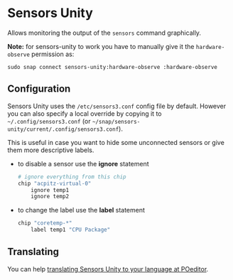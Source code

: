 # Sensors Unity

Allows monitoring the output of the `sensors` command graphically.

**Note:** for sensors-unity to work you have to manually give it the `hardware-observe` permission as:

```
sudo snap connect sensors-unity:hardware-observe :hardware-observe
```

## Configuration

Sensors Unity uses the `/etc/sensors3.conf` config file by default. However you can also specify a local override by copying it to `~/.config/sensors3.conf` (or `~/snap/sensors-unity/current/.config/sensors3.conf`).

This is useful in case you want to hide some unconnected sensors or give them more descriptive labels.

* to disable a sensor use the **ignore** statement
    ```sh
    # ignore everything from this chip
    chip "acpitz-virtual-0"
        ignore temp1
        ignore temp2
    ```
* to change the label use the **label** statement
    ```sh
    chip "coretemp-*"
        label temp1 "CPU Package"
    ```

## Translating

You can help [translating Sensors Unity to your language at POeditor](https://poeditor.com/join/project/k6KIME5b5H).